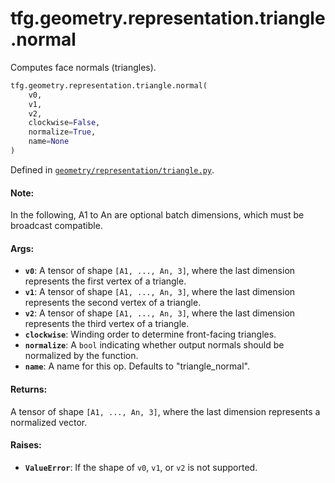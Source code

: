 <div itemscope itemtype="http://developers.google.com/ReferenceObject">
<meta itemprop="name" content="tfg.geometry.representation.triangle.normal" />
<meta itemprop="path" content="Stable" />
</div>

# tfg.geometry.representation.triangle.normal

Computes face normals (triangles).

``` python
tfg.geometry.representation.triangle.normal(
    v0,
    v1,
    v2,
    clockwise=False,
    normalize=True,
    name=None
)
```



Defined in [`geometry/representation/triangle.py`](https://github.com/tensorflow/graphics/blob/master/tensorflow_graphics/geometry/representation/triangle.py).

<!-- Placeholder for "Used in" -->

#### Note:

In the following, A1 to An are optional batch dimensions, which must be
broadcast compatible.


#### Args:

* <b>`v0`</b>: A tensor of shape `[A1, ..., An, 3]`, where the last dimension
  represents the first vertex of a triangle.
* <b>`v1`</b>: A tensor of shape `[A1, ..., An, 3]`, where the last dimension
  represents the second vertex of a triangle.
* <b>`v2`</b>: A tensor of shape `[A1, ..., An, 3]`, where the last dimension
  represents the third vertex of a triangle.
* <b>`clockwise`</b>: Winding order to determine front-facing triangles.
* <b>`normalize`</b>: A `bool` indicating whether output normals should be normalized
  by the function.
* <b>`name`</b>: A name for this op. Defaults to "triangle_normal".


#### Returns:

A tensor of shape `[A1, ..., An, 3]`, where the last dimension represents
  a normalized vector.


#### Raises:

* <b>`ValueError`</b>: If the shape of `v0`, `v1`, or `v2` is not supported.